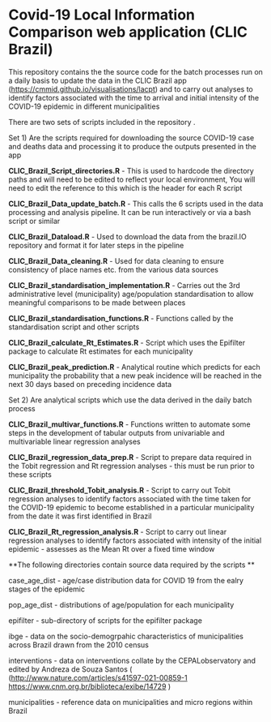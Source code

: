 # Covid-19 Local Information Comparison web application (CLIC Brazil) 

This repository contains the the source code for the batch processes run on a daily basis to update the data in the CLIC Brazil app 
(https://cmmid.github.io/visualisations/lacpt) and to carry out analyses  to identify factors associated with the time to arrival and initial intensity of the COVID-19 epidemic in different municipalities

There are two sets of scripts included in the repository . 

Set 1) Are the scripts required for downloading the source COVID-19 case and deaths data 
and processing it to produce the outputs presented in the app 

**CLIC_Brazil_Script_directories.R**  - This is used to hardcode the directory paths and will need to be edited to reflect your local
environment, You will need to edit the reference to this which is the header for each R script

**CLIC_Brazil_Data_update_batch.R** - This calls the 6 scripts used in the data processing and analysis pipeline. It can be run interactively or via a bash script or similar 

**CLIC_Brazil_Dataload.R** - Used to download the data from the brazil.IO repository and format it for later steps in the pipeline

**CLIC_Brazil_Data_cleaning.R** - Used for data cleaning to ensure consistency of place names etc. from the various data sources

**CLIC_Brazil_standardisation_implementation.R** - Carries out the 3rd administrative level (municipality) age/population standardisation to allow meaningful comparisons to be made between places

**CLIC_Brazil_standardisation_functions.R** - Functions called by the standardisation script and other scripts

**CLIC_Brazil_calculate_Rt_Estimates.R** - Script which uses the Epifilter package to calculate Rt estimates for each municipality 

**CLIC_Brazil_peak_prediction.R** - Analytical routine which predicts for each municipality the probability that a new peak incidence will be reached in the next 30 days based on preceding incidence data 

Set 2) Are analytical scripts which use the data derived in the daily batch process

**CLIC_Brazil_multivar_functions.R** - Functions written to automate some steps in the development of tabular outputs from univariable and multivariable linear regression analyses

**CLIC_Brazil_regression_data_prep.R** - Script to prepare data required in the Tobit regression and Rt regression analyses - this must be run prior to these scripts

**CLIC_Brazil_threshold_Tobit_analysis.R** - Script to carry out Tobit regression analyses to identify factors associated with the time taken for the COVID-19 epidemic to become established in a particular municipality from the date it was first identified in Brazil

**CLIC_Brazil_Rt_regression_analysis.R** - Script to carry out linear regression analyses to identify factors associated with intensity of the initial epidemic - assesses as the Mean Rt over a fixed time window 

**The following directories contain source data required by the scripts **

case_age_dist - age/case distribution data for COVID 19 from the ealry stages of the epidemic 

pop_age_dist - distributions of age/population for each municipality 

epifilter - sub-directory of scripts for the epifilter package 

ibge - data on the socio-demogrpahic characteristics of municipalities across Brazil drawn from the 2010 census

interventions - data on interventions collate by the CEPALobservatory and edited by Andreza de Souza Santos ( (http://www.nature.com/articles/s41597-021-00859-1  https://www.cnm.org.br/biblioteca/exibe/14729 )

municipalities - reference data on municipalities and micro regions within Brazil


